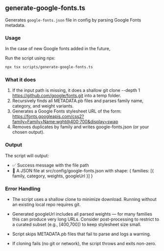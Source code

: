 ## generate-google-fonts.ts

Generates `google-fonts.json` file in config by parsing Google Fonts metadata.

### Usage

In the case of new Google fonts added in the future,

Run the script using npx:

```bash
npx tsx scripts/generate-google-fonts.ts
```

### What it does

1. If the input path is missing, it does a shallow git clone --depth 1 https://github.com/google/fonts.git into a temp folder.
2. Recursively finds all METADATA.pb files and parses family name, category, and weight variants.
3. Generates a Google Fonts stylesheet URL of the form: https://fonts.googleapis.com/css2?family=Family+Name:wght@400;700&display=swap
4. Removes duplicates by family and writes google-fonts.json (or your chosen output).

### Output

The script will output:

- ✅ Success message with the file path
- 📂 A JSON file at src/config/google-fonts.json with shape: { families: [{ family, category, weights, googleUrl }] }

### Error Handling

- The script uses a shallow clone to minimize download. Running without an existing local repo requires git.

- Generated googleUrl includes all parsed weights — for many families this can produce very long URLs. Consider post-processing to restrict to a curated subset (e.g., [400,700]) to keep stylesheet size small.

- Script skips METADATA.pb files that fail to parse and logs a warning.

- If cloning fails (no git or network), the script throws and exits non-zero.
